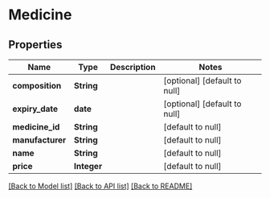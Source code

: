 # Medicine
## Properties

| Name | Type | Description | Notes |
|------------ | ------------- | ------------- | -------------|
| **composition** | **String** |  | [optional] [default to null] |
| **expiry\_date** | **date** |  | [optional] [default to null] |
| **medicine\_id** | **String** |  | [default to null] |
| **manufacturer** | **String** |  | [default to null] |
| **name** | **String** |  | [default to null] |
| **price** | **Integer** |  | [default to null] |

[[Back to Model list]](../README.md#documentation-for-models) [[Back to API list]](../README.md#documentation-for-api-endpoints) [[Back to README]](../README.md)

